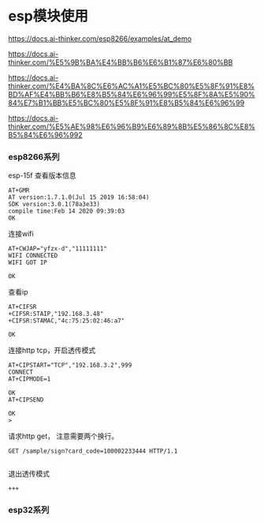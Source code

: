# esp模块使用
https://docs.ai-thinker.com/esp8266/examples/at_demo

https://docs.ai-thinker.com/%E5%9B%BA%E4%BB%B6%E6%B1%87%E6%80%BB

https://docs.ai-thinker.com/%E4%BA%8C%E6%AC%A1%E5%BC%80%E5%8F%91%E8%BD%AF%E4%BB%B6%E8%B5%84%E6%96%99%E5%8F%8A%E5%90%84%E7%B1%BB%E5%BC%80%E5%8F%91%E8%B5%84%E6%96%99

https://docs.ai-thinker.com/%E5%AE%98%E6%96%B9%E6%89%8B%E5%86%8C%E8%B5%84%E6%96%992

### esp8266系列

esp-15f
查看版本信息
```shell
AT+GMR
AT version:1.7.1.0(Jul 15 2019 16:58:04)
SDK version:3.0.1(78a3e33)
compile time:Feb 14 2020 09:39:03
OK
```
连接wifi
```shell
AT+CWJAP="yfzx-d","11111111"
WIFI CONNECTED
WIFI GOT IP

OK
```
查看ip
```shell
AT+CIFSR
+CIFSR:STAIP,"192.168.3.48"
+CIFSR:STAMAC,"4c:75:25:02:46:a7"

OK
```
连接http tcp，开启透传模式
```shell
AT+CIPSTART="TCP","192.168.3.2",999
CONNECT
AT+CIPMODE=1

OK
AT+CIPSEND

OK
>
```
请求http get， 注意需要两个换行。
```shell
GET /sample/sign?card_code=100002233444 HTTP/1.1


```
退出透传模式
```shell
+++
```
### esp32系列



